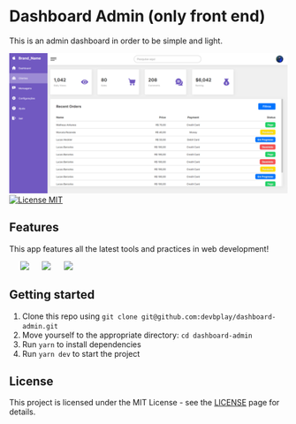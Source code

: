 <h1 align="left">Dashboard Admin (only front end)</h1>

<p align="left">
	This is an admin dashboard in order to be simple and light.
</p>

<img src="/public/dashboard.png" alt="License MIT">

<a href="https://opensource.org/licenses/MIT">
	<img src="https://img.shields.io/badge/License-MIT-blue.svg" alt="License MIT">
</a>

## Features

This app features all the latest tools and practices in web development!

&nbsp;&nbsp;&nbsp;&nbsp;&nbsp;<img src="https://img.shields.io/badge/react%20-%231572B6.svg?&style=for-the-badge&logo=react&logoColor=white" />
&nbsp;&nbsp;&nbsp;&nbsp;&nbsp;<img src="https://img.shields.io/badge/typescript%20-%231572B6.svg?&style=for-the-badge&logo=typescript&logoColor=white" />
&nbsp;&nbsp;&nbsp;&nbsp;&nbsp;<img src="https://img.shields.io/badge/sass%20-%231572B6.svg?&style=for-the-badge&logo=sass&logoColor=white" />

## Getting started

1. Clone this repo using `git clone git@github.com:devbplay/dashboard-admin.git`
2. Move yourself to the appropriate directory: `cd dashboard-admin`<br />
3. Run `yarn` to install dependencies<br />
4. Run `yarn dev` to start the project

## License

This project is licensed under the MIT License - see the [LICENSE](https://opensource.org/licenses/MIT) page for details.
